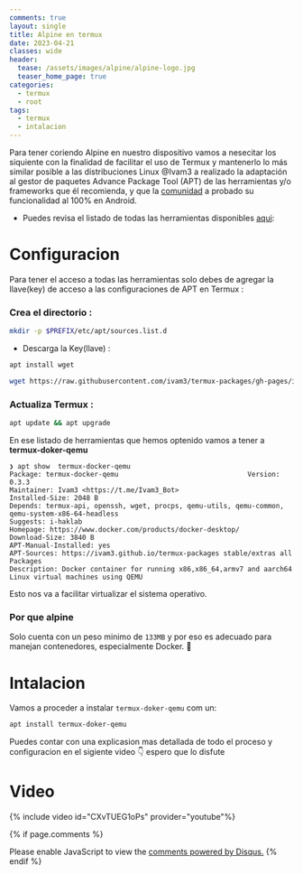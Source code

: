 ```yaml
---
comments: true
layout: single
title: Alpine en termux
date: 2023-04-21 
classes: wide
header:
  tease: /assets/images/alpine/alpine-logo.jpg
  teaser_home_page: true
categories:
  - termux
  - root
tags:
  - termux
  - intalacion
---
```


Para tener coriendo Alpine en nuestro dispositivo vamos a nesecitar los siquiente con la finalidad de facilitar el uso de Termux y mantenerlo lo más similar posible a las distribuciones Linux @Ivam3 a realizado la adaptación al gestor de paquetes Advance Package 
Tool (APT) de las herramientas y/o frameworks que él recomienda, y que la [comunidad](https://t.me/Ivam3by_Cinderella) a probado su funcionalidad al 100% en Android.


- Puedes revisa el listado de todas las herramientas disponibles  [aqui](https://github.com/ivam3/termux-packages):

# Configuracion

Para tener el acceso a todas las herramientas solo debes de agregar la llave(key) de acceso a las configuraciones de APT en Termux :

### Crea el directorio :
```sh
mkdir -p $PREFIX/etc/apt/sources.list.d 
```
- Descarga la Key(llave) :
```sh
apt install wget
```
```sh
wget https://raw.githubusercontent.com/ivam3/termux-packages/gh-pages/ivam3-termux-packages.list -O $PREFIX/etc/apt/sources.list.d/ivam3-termux-packages.list
```
### Actualiza Termux :
```sh
apt update && apt upgrade
```

En ese listado de herramientas que hemos optenido vamos a tener a **termux-doker-qemu**  

```shell
❯ apt show  termux-docker-qemu                             
Package: termux-docker-qemu                                Version: 0.3.3
Maintainer: Ivam3 <https://t.me/Ivam3_Bot>
Installed-Size: 2048 B
Depends: termux-api, openssh, wget, procps, qemu-utils, qemu-common, qemu-system-x86-64-headless
Suggests: i-haklab
Homepage: https://www.docker.com/products/docker-desktop/
Download-Size: 3840 B
APT-Manual-Installed: yes
APT-Sources: https://ivam3.github.io/termux-packages stable/extras all Packages
Description: Docker container for running x86,x86_64,armv7 and aarch64 Linux virtual machines using QEMU
```


Esto nos va a facilitar virtualizar el sistema operativo.

### Por que alpine

Solo cuenta con un peso minimo de `133MB` y por eso es  adecuado para  manejan contenedores, especialmente Docker. 💢


# Intalacion 

Vamos a proceder a instalar `termux-doker-qemu` com un:


```sh
apt install termux-doker-qemu
```

Puedes contar con una explicasion mas detallada de todo el proceso y configuracion en el sigiente video 👇 espero que lo disfute 



# Video

{% include video id="CXvTUEG1oPs" provider="youtube"%}




{% if page.comments %}
<div id="disqus_thread"></div>
<script>
    (function() { // DON'T EDIT BELOW THIS LINE
    var d = document, s = d.createElement('script');
    s.src = 'https://blok-termux.disqus.com/embed.js';
    s.setAttribute('data-timestamp', +new Date());
    (d.head || d.body).appendChild(s);
    })();
</script>
<noscript>Please enable JavaScript to view the <a href="https://disqus.com/?ref_noscript">comments powered by Disqus.</a></noscript>
{% endif %}


